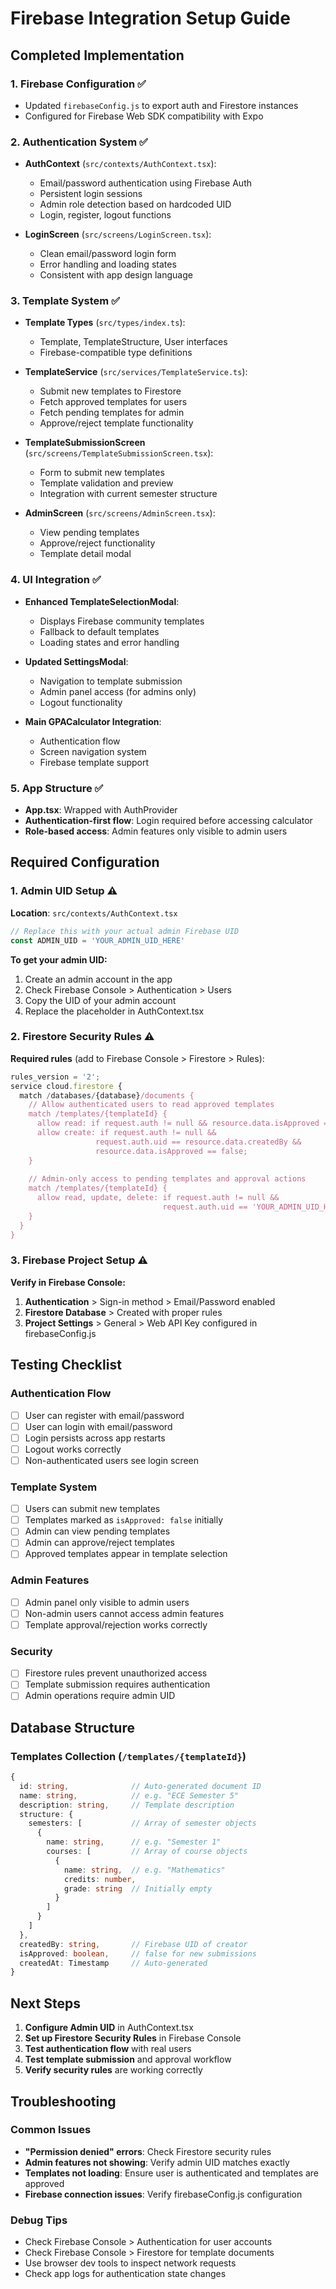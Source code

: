 # Firebase Integration Setup Guide

## Completed Implementation

### 1. Firebase Configuration ✅
- Updated `firebaseConfig.js` to export auth and Firestore instances
- Configured for Firebase Web SDK compatibility with Expo

### 2. Authentication System ✅
- **AuthContext** (`src/contexts/AuthContext.tsx`):
  - Email/password authentication using Firebase Auth
  - Persistent login sessions
  - Admin role detection based on hardcoded UID
  - Login, register, logout functions

- **LoginScreen** (`src/screens/LoginScreen.tsx`):
  - Clean email/password login form
  - Error handling and loading states
  - Consistent with app design language

### 3. Template System ✅
- **Template Types** (`src/types/index.ts`):
  - Template, TemplateStructure, User interfaces
  - Firebase-compatible type definitions

- **TemplateService** (`src/services/TemplateService.ts`):
  - Submit new templates to Firestore
  - Fetch approved templates for users
  - Fetch pending templates for admin
  - Approve/reject template functionality

- **TemplateSubmissionScreen** (`src/screens/TemplateSubmissionScreen.tsx`):
  - Form to submit new templates
  - Template validation and preview
  - Integration with current semester structure

- **AdminScreen** (`src/screens/AdminScreen.tsx`):
  - View pending templates
  - Approve/reject functionality
  - Template detail modal

### 4. UI Integration ✅
- **Enhanced TemplateSelectionModal**:
  - Displays Firebase community templates
  - Fallback to default templates
  - Loading states and error handling

- **Updated SettingsModal**:
  - Navigation to template submission
  - Admin panel access (for admins only)
  - Logout functionality

- **Main GPACalculator Integration**:
  - Authentication flow
  - Screen navigation system
  - Firebase template support

### 5. App Structure ✅
- **App.tsx**: Wrapped with AuthProvider
- **Authentication-first flow**: Login required before accessing calculator
- **Role-based access**: Admin features only visible to admin users

## Required Configuration

### 1. Admin UID Setup ⚠️
**Location**: `src/contexts/AuthContext.tsx`
```typescript
// Replace this with your actual admin Firebase UID
const ADMIN_UID = 'YOUR_ADMIN_UID_HERE'
```

**To get your admin UID:**
1. Create an admin account in the app
2. Check Firebase Console > Authentication > Users
3. Copy the UID of your admin account
4. Replace the placeholder in AuthContext.tsx

### 2. Firestore Security Rules ⚠️
**Required rules** (add to Firebase Console > Firestore > Rules):
```javascript
rules_version = '2';
service cloud.firestore {
  match /databases/{database}/documents {
    // Allow authenticated users to read approved templates
    match /templates/{templateId} {
      allow read: if request.auth != null && resource.data.isApproved == true;
      allow create: if request.auth != null && 
                   request.auth.uid == resource.data.createdBy &&
                   resource.data.isApproved == false;
    }
    
    // Admin-only access to pending templates and approval actions
    match /templates/{templateId} {
      allow read, update, delete: if request.auth != null && 
                                  request.auth.uid == 'YOUR_ADMIN_UID_HERE';
    }
  }
}
```

### 3. Firebase Project Setup ⚠️
**Verify in Firebase Console:**
1. **Authentication** > Sign-in method > Email/Password enabled
2. **Firestore Database** > Created with proper rules
3. **Project Settings** > General > Web API Key configured in firebaseConfig.js

## Testing Checklist

### Authentication Flow
- [ ] User can register with email/password
- [ ] User can login with email/password  
- [ ] Login persists across app restarts
- [ ] Logout works correctly
- [ ] Non-authenticated users see login screen

### Template System
- [ ] Users can submit new templates
- [ ] Templates marked as `isApproved: false` initially
- [ ] Admin can view pending templates
- [ ] Admin can approve/reject templates
- [ ] Approved templates appear in template selection

### Admin Features
- [ ] Admin panel only visible to admin users
- [ ] Non-admin users cannot access admin features
- [ ] Template approval/rejection works correctly

### Security
- [ ] Firestore rules prevent unauthorized access
- [ ] Template submission requires authentication
- [ ] Admin operations require admin UID

## Database Structure

### Templates Collection (`/templates/{templateId}`)
```typescript
{
  id: string,              // Auto-generated document ID
  name: string,            // e.g. "ECE Semester 5"
  description: string,     // Template description
  structure: {
    semesters: [           // Array of semester objects
      {
        name: string,      // e.g. "Semester 1"
        courses: [         // Array of course objects
          {
            name: string,  // e.g. "Mathematics"
            credits: number,
            grade: string  // Initially empty
          }
        ]
      }
    ]
  },
  createdBy: string,       // Firebase UID of creator
  isApproved: boolean,     // false for new submissions
  createdAt: Timestamp     // Auto-generated
}
```

## Next Steps

1. **Configure Admin UID** in AuthContext.tsx
2. **Set up Firestore Security Rules** in Firebase Console
3. **Test authentication flow** with real users
4. **Test template submission** and approval workflow
5. **Verify security rules** are working correctly

## Troubleshooting

### Common Issues
- **"Permission denied" errors**: Check Firestore security rules
- **Admin features not showing**: Verify admin UID matches exactly
- **Templates not loading**: Ensure user is authenticated and templates are approved
- **Firebase connection issues**: Verify firebaseConfig.js configuration

### Debug Tips
- Check Firebase Console > Authentication for user accounts
- Check Firebase Console > Firestore for template documents
- Use browser dev tools to inspect network requests
- Check app logs for authentication state changes
